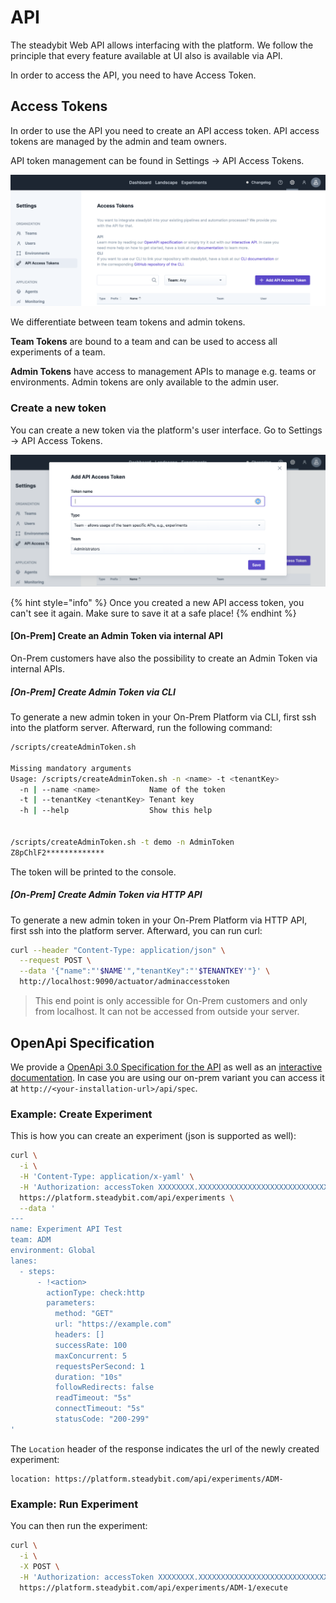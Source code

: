 # API

The steadybit Web API allows interfacing with the platform. We follow the principle that every feature available at UI also is available via API.

In order to access the API, you need to have Access Token.

## Access Tokens

In order to use the API you need to create an API access token. API access tokens are managed by the admin and team owners.

API token management can be found in Settings → API Access Tokens.

![Management of API Access Token](api-access-token.png)

We differentiate between team tokens and admin tokens.

**Team Tokens** are bound to a team and can be used to access all experiments of a team.

**Admin Tokens** have access to management APIs to manage e.g. teams or environments. Admin tokens are only available to the admin user.

### Create a new token
You can create a new token via the platform's user interface. Go to Settings → API Access Tokens.

![Add a new API access token](api-access-token-create.png)

{% hint style="info" %}
Once you created a new API access token, you can't see it again. Make sure to save it at a safe place!
{% endhint %}


#### [On-Prem] Create an Admin Token via internal API
On-Prem customers have also the possibility to create an Admin Token via internal APIs.

##### [On-Prem] Create Admin Token via CLI
To generate a new admin token in your On-Prem Platform via CLI, first ssh into the platform server.
Afterward, run the following command: 

```bash
/scripts/createAdminToken.sh

Missing mandatory arguments
Usage: /scripts/createAdminToken.sh -n <name> -t <tenantKey>
  -n | --name <name>           Name of the token
  -t | --tenantKey <tenantKey> Tenant key
  -h | --help                  Show this help
  
  
/scripts/createAdminToken.sh -t demo -n AdminToken
Z8pChlF2*************
```

The token will be printed to the console.

##### [On-Prem] Create Admin Token via HTTP API
To generate a new admin token in your On-Prem Platform via HTTP API, first ssh into the platform server.
Afterward, you can run curl:

```bash
curl --header "Content-Type: application/json" \
  --request POST \
  --data '{"name":"'$NAME'","tenantKey":"'$TENANTKEY'"}' \
  http://localhost:9090/actuator/adminaccesstoken
```

> This end point is only accessible for On-Prem customers and only from localhost. It can not be accessed from outside your server.

## OpenApi Specification

We provide a [OpenApi 3.0 Specification for the API](https://platform.steadybit.com/api/spec) as well as an [interactive documentation](https://platform.steadybit.com/api/swagger).
In case you are using our on-prem variant you can access it at `http://<your-installation-url>/api/spec`.

### Example: Create Experiment

This is how you can create an experiment (json is supported as well):

```bash
curl \
  -i \
  -H 'Content-Type: application/x-yaml' \
  -H 'Authorization: accessToken XXXXXXXX.XXXXXXXXXXXXXXXXXXXXXXXXXXXXXXXX' \
  https://platform.steadybit.com/api/experiments \
  --data '
---
name: Experiment API Test
team: ADM
environment: Global
lanes:
  - steps:
      - !<action>
        actionType: check:http
        parameters:
          method: "GET"
          url: "https://example.com"
          headers: []
          successRate: 100
          maxConcurrent: 5
          requestsPerSecond: 1
          duration: "10s"
          followRedirects: false
          readTimeout: "5s"
          connectTimeout: "5s"
          statusCode: "200-299"
'
```

The `Location` header of the response indicates the url of the newly created experiment:

```
location: https://platform.steadybit.com/api/experiments/ADM-
```

### Example: Run Experiment

You can then run the experiment:

```bash
curl \
  -i \
  -X POST \
  -H 'Authorization: accessToken XXXXXXXX.XXXXXXXXXXXXXXXXXXXXXXXXXXXXXXXX' \
  https://platform.steadybit.com/api/experiments/ADM-1/execute
```
